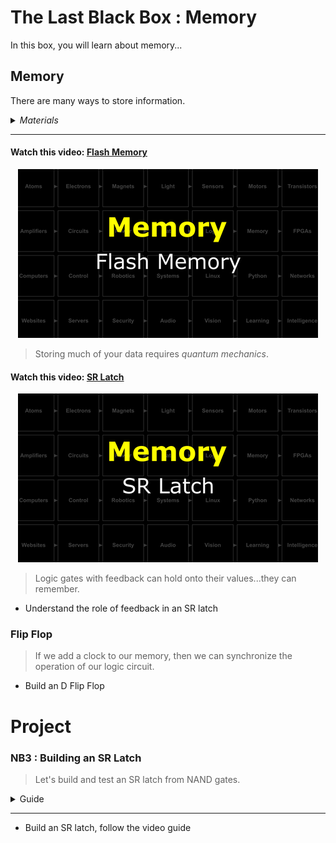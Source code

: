 # The Last Black Box : Memory
In this box, you will learn about memory...

## Memory
There are many ways to store information.

<details><summary><i>Materials</i></summary><p>

Name|Description| # |Package|Data|Link|
:-------|:----------|:-----:|:-:|:--:|:--:|

</p></details><hr>

#### Watch this video: [Flash Memory](https://vimeo.com/1033230293)
<p align="center">
<a href="https://vimeo.com/1033230293" title="Control+Click to watch in new tab"><img src="../../../../boxes/memory/_resources/lessons/thumbnails/Flash-Memory.gif" alt="Flash Memory" width="480"/></a>
</p>

> Storing much of your data requires *quantum mechanics*.


#### Watch this video: [SR Latch](https://vimeo.com/1033238234)
<p align="center">
<a href="https://vimeo.com/1033238234" title="Control+Click to watch in new tab"><img src="../../../../boxes/memory/_resources/lessons/thumbnails/SR-Latch.gif" alt="SR Latch" width="480"/></a>
</p>

> Logic gates with feedback can hold onto their values...they can remember.

- Understand the role of feedback in an SR latch

### Flip Flop
> If we add a clock to our memory, then we can synchronize the operation of our logic circuit.

- Build an D Flip Flop

# Project
### NB3 : Building an SR Latch
> Let's build and test an SR latch from NAND gates.

<details><summary><weak>Guide</weak></summary>
:-:-: A video guide to completing this project can be viewed <a href="https://vimeo.com/1033234541" target="_blank" rel="noopener noreferrer">here</a>.
</details><hr>

- Build an SR latch, follow the video guide

